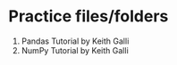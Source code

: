 # Practice files/folders
<ol>
  <li>Pandas Tutorial by Keith Galli</li>
  <li>NumPy Tutorial by Keith Galli</li>
</ol>
